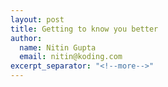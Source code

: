 ```yaml
---
layout: post
title: Getting to know you better
author:
  name: Nitin Gupta
  email: nitin@koding.com
excerpt_separator: "<!--more-->"
---
```


